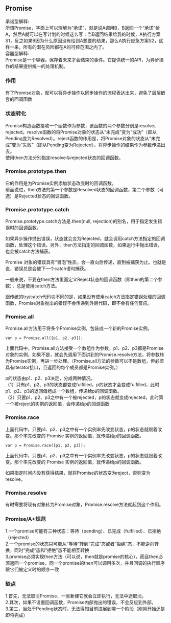 ## Promise
承诺型解释:  
所谓Promise，字面上可以理解为“承诺”，就是说A调用B，B返回一个“承诺”给A，然后A就可以在写计划的时候这么写：当B返回结果给我的时候，A执行方案S1，反之如果B因为什么原因没有给到A想要的结果，那么A执行应急方案S2，这样一来，所有的潜在风险都在A的可控范围之内了。  
容器型解释:  
Promise是一个容器，保存着未来才会结束的事件。它提供统一的API，为异步操作的结果提供统一的处理机制。  

### 作用
有了Promise对象，就可以将异步操作以同步操作的流程表达出来，避免了层层嵌套的回调函数  

### 状态转化
Promise构造函数接收一个函数作为参数，该函数的两个参数分别是resolve、rejected。resolve函数的将Promise对象的状态从“未完成”变为“成功”（即从Pending变为Resolved）。reject函数的作用是，将Promise对象的状态从“未完成”变为“失败”（即从Pending变为Rejected）。将异步操作的结果作为参数传递出去。  
使用then方法分别指定resolve与rejected状态的回调函数。  

### Promise.prototype.then
它的作用是为Promise实例添加状态改变时的回调函数。  
前面说过，then方法的第一个参数是Resolved状态的回调函数，第二个参数（可选）是Rejected状态的回调函数。  

### Promise.prototype.catch
Promise.prototype.catch方法是.then(null, rejection)的别名，用于指定发生错误时的回调函数。   

如果异步操作抛出错误，状态就会变为Rejected，就会调用catch方法指定的回调函数，处理这个错误。另外，then方法指定的回调函数，如果运行中抛出错误，也会被catch方法捕获。  

Promise 对象的错误具有“冒泡”性质，会一直向后传递，直到被捕获为止。也就是说，错误总是会被下一个catch语句捕获。  

一般来说，不要在then方法里面定义Reject状态的回调函数（即then的第二个参数），总是使用catch方法。  

跟传统的try/catch代码块不同的是，如果没有使用catch方法指定错误处理的回调函数，Promise对象抛出的错误不会传递到外层代码，即不会有任何反应。   

### Promise.all
Promise.all方法用于将多个Promise实例，包装成一个新的Promise实例。  
```
var p = Promise.all([p1, p2, p3]);
```
上面代码中，Promise.all方法接受一个数组作为参数，p1、p2、p3都是Promise对象的实例，如果不是，就会先调用下面讲到的Promise.resolve方法，将参数转为Promise实例，再进一步处理。（Promise.all方法的参数可以不是数组，但必须具有Iterator接口，且返回的每个成员都是Promise实例。）  

p的状态由p1、p2、p3决定，分成两种情况。  
（1）只有p1、p2、p3的状态都变成fulfilled，p的状态才会变成fulfilled，此时p1、p2、p3的返回值组成一个数组，传递给p的回调函数。  
（2）只要p1、p2、p3之中有一个被rejected，p的状态就变成rejected，此时第一个被reject的实例的返回值，会传递给p的回调函数  

### Promise.race
上面代码中，只要p1、p2、p3之中有一个实例率先改变状态，p的状态就跟着改变。那个率先改变的 Promise 实例的返回值，就传递给p的回调函数。  
```
var p = Promise.race([p1, p2, p3]);
```

上面代码中，只要p1、p2、p3之中有一个实例率先改变状态，p的状态就跟着改变。那个率先改变的 Promise 实例的返回值，就传递给p的回调函数。  

如果指定时间内没有获得结果，就将Promise的状态变为reject，否则变为resolve。

### Promise.resolve
有时需要将现有对象转为Promise对象，Promise.resolve方法就起到这个作用。  



### Promise/A+规范
1.一个promise可能有三种状态：等待（pending）、已完成（fulfilled）、已拒绝（rejected）  
2.一个promise的状态只可能从“等待”转到“完成”态或者“拒绝”态，不能逆向转换，同时“完成”态和“拒绝”态不能相互转换    
3.promise必须实现then方法（可以说，then就是promise的核心），而且then必须返回一个promise，同一个promise的then可以调用多次，并且回调的执行顺序跟它们被定义时的顺序一致  

### 缺点
1.首先，无法取消Promise，一旦新建它就会立即执行，无法中途取消。  
2.其次，如果不设置回调函数，Promise内部抛出的错误，不会反应到外部。  
3.第三，当处于Pending状态时，无法得知目前进展到哪一个阶段（刚刚开始还是即将完成）  